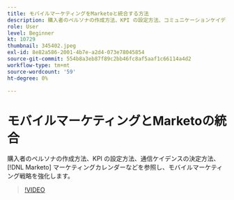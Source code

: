 ```yaml
---
title: モバイルマーケティングをMarketoと統合する方法
description: 購入者のペルソナの作成方法、KPI の設定方法、コミュニケーションケイデンスの決定方法、使用方法を見る [!DNL Marketo’s] マーケティングカレンダーなどを参照し、モバイルマーケティング戦略を強化します。
role: User
level: Beginner
kt: 10729
thumbnail: 345402.jpeg
exl-id: 8e82a586-2001-4b7e-a2d4-073e78045854
source-git-commit: 554b8a3eb87f89c2bb46fc8af5aaf1c66114a4d2
workflow-type: tm+mt
source-wordcount: '59'
ht-degree: 0%

---
```


# モバイルマーケティングとMarketoの統合

購入者のペルソナの作成方法、KPI の設定方法、通信ケイデンスの決定方法、 [!DNL Marketo] マーケティングカレンダーなどを参照し、モバイルマーケティング戦略を強化します。

>[!VIDEO](https://video.tv.adobe.com/v/345402/?quality=12&learn=on)

